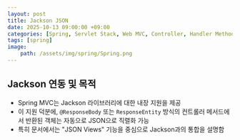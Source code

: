 ```yaml
---
layout: post
title: Jackson JSON
date: 2025-10-13 09:00:00 +09:00
categories: [Spring, Servlet Stack, Web MVC, Controller, Handler Method]
tags: [spring]
image:
    path: /assets/img/spring/Spring.png
---
```


## Jackson 연동 및 목적

- Spring MVC는 Jackson 라이브러리에 대한 내장 지원을 제공
- 이 지원 덕분에, `@ResponseBody` 또는 `ResponseEntity` 방식의 컨트롤러 메서드에서 반환된 객체는 자동으로 JSON으로 직렬화 가능
- 특히 문서에서는 "JSON Views" 기능을 중심으로 Jackson과의 통합을 설명함

<br>